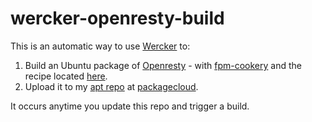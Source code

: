 wercker-openresty-build
=======================

This is an automatic way to use [Wercker](http://wercker.com/) to:

1. Build an Ubuntu package of [Openresty](http://openresty.org/) - with [fpm-cookery](https://github.com/bernd/fpm-cookery) and the recipe located [here](https://github.com/darron/fpm-recipes/tree/master/openresty).
2. Upload it to my [apt repo](https://packagecloud.io/darron/openresty) at [packagecloud](https://packagecloud.io/).

It occurs anytime you update this repo and trigger a build.
